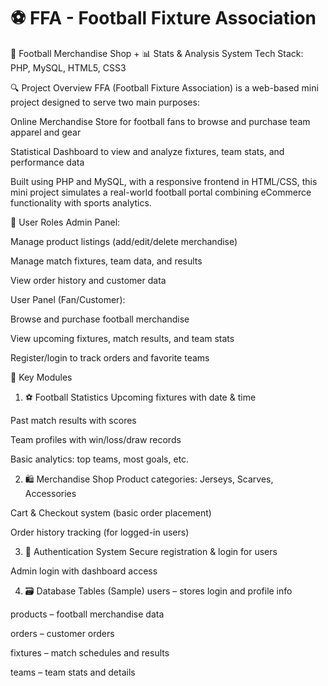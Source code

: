 # ⚽ FFA - Football Fixture Association
🛒 Football Merchandise Shop + 📊 Stats & Analysis System
Tech Stack: PHP, MySQL, HTML5, CSS3

🔍 Project Overview
FFA (Football Fixture Association) is a web-based mini project designed to serve two main purposes:

Online Merchandise Store for football fans to browse and purchase team apparel and gear

Statistical Dashboard to view and analyze fixtures, team stats, and performance data

Built using PHP and MySQL, with a responsive frontend in HTML/CSS, this mini project simulates a real-world football portal combining eCommerce functionality with sports analytics.

👤 User Roles
Admin Panel:

Manage product listings (add/edit/delete merchandise)

Manage match fixtures, team data, and results

View order history and customer data

User Panel (Fan/Customer):

Browse and purchase football merchandise

View upcoming fixtures, match results, and team stats

Register/login to track orders and favorite teams

🧩 Key Modules
1. ⚽ Football Statistics
Upcoming fixtures with date & time

Past match results with scores

Team profiles with win/loss/draw records

Basic analytics: top teams, most goals, etc.

2. 🛍️ Merchandise Shop
Product categories: Jerseys, Scarves, Accessories

Cart & Checkout system (basic order placement)

Order history tracking (for logged-in users)

3. 🔐 Authentication System
Secure registration & login for users

Admin login with dashboard access

4. 🗃️ Database Tables (Sample)
users – stores login and profile info

products – football merchandise data

orders – customer orders

fixtures – match schedules and results

teams – team stats and details

